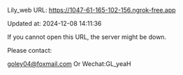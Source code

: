 Lily_web URL: https://1047-61-165-102-156.ngrok-free.app

Updated at: 2024-12-08 14:11:36

If you cannot open this URL, the server might be down.

Please contact: 

goley04@foxmail.com Or Wechat:GL_yeaH